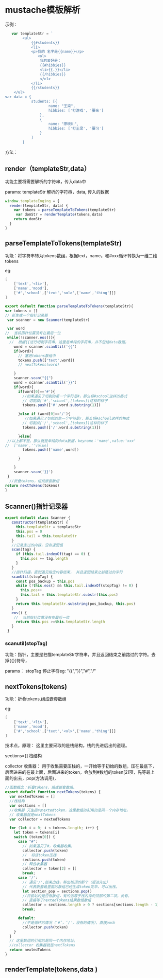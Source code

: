 # mustache模板解析

示例：

```javascript
   var templateStr = `
        <ul>
            {{#students}}
            <li>
            <p>我的 名字是{{name}}</p>
               <ol>
                我的爱好是：
                {{#hibbies}}
                <li>{{.}}</li>
                {{/hibbies}}
                </ol>
            </li>
            {{/students}}
    </ul>
var	data = {
            students: [{
                    name: "王梁",
                    hibbies: ['打游戏', '要亲']
                },
                {
                    name: "廖晓川",
                    hibbies: ['打王梁', '要习']
                }
            ]
        }
```

方法：

## render（templateStr,data）

功能主要将需要解析的字符串，传入data中

params: templateStr 解析的字符串，data, 传入的数据

```javascript
window.templateEnging = {
  render(templateStr, data) {
    var tokens = parseTemplateToTokens(templateStr)
     var domStr = renderTemplate(tokens,data)
    return domStr
  }
}
```

## parseTemplateToTokens(templateStr) 

功能：将字符串转为tokens数组，根据text，name，和#xxx循环转换为一维二维tokens

eg:

```javascript
[
	['text','<li>'],
	['name','mood'],
	['#','school',['text','<ol>',['name','thing']]]
]
```

```javascript
export default function parseTemplateToTokens(templateStr){
var tokens = []
// 新生成一个指针记录器
 var scanner = new Scanner(templateStr)

 var word
//  当前指针位置没有在最后一位
 while(!scanner.eos()){
  //  根据{{进行切割字符串，这里是单纯的字符串，并不包括data数据。
    word = scanner.scanUtil('{{')
    if(word){
      // 塞进tokens数组中
      tokens.push(['text',word])
      // nextTokens(word)

    }
    scanner.scan("{{")
    word = scanner.scanUtil('}}')
    if(word){
      if(word[0]=='#'){
        //如果遇见了切割的第一个字符是#，那么将#school这样的格式
        // 切割成['#','school',[tokens]]这样的样子
        tokens.push(['#',word.substring(1)])

      }else if (word[0]=='/'){
         //如果遇见了切割的第一个字符是/，那么将#school这样的格式
        // 切割成['/','school',[tokens]]这样的样子
        tokens.push(['/',word.substring(1)])

      }else{
 //以上都不是，那么就是单纯的data数据，keyname：'name',value:'xxx'
//  ['name',''value]
        tokens.push(['name',word])

      }

    }
    scanner.scan('}}')
 }
  //折叠tokens，组成嵌套数组
return nextTokens(tokens)
}
```



## Scanner()指针记录器

```javascript
export default class Scanner {
   constructor(templateStr) {
     this.templateStr = templateStr
     this.pos = 0
     this.tail = this.templateStr
   }
   //记录走过的内容，没有返回值
   scan(tag) {
     if (this.tail.indexOf(tag) == 0) {
       this.pos += tag.length
     }
   }
   //指针扫描，直到遇见指定内容结束， 并且返回结束之前路过的字符
   scanUtil(stopTag) {
     const pos_backup = this.pos
     while (!this.eos() && this.tail.indexOf(stopTag) != 0) {
       this.pos++
       this.tail = this.templateStr.substr(this.pos)
     }
     return this.templateStr.substring(pos_backup, this.pos)
   }
   eos() {
    //  当前指针位置没有在最后一位
     return this.pos >=this.templateStr.length
   }
 }
```

### scanutil(stopTag) 

功能：指针，主要是扫描templateStr字符串，并且返回结束之前路过的字符。去掉{{}}符号，

params： stopTag 停止字符eg: "{{","}}","#","/"

## nextTokens(tokens)

功能：折叠tokens,组成嵌套数组

eg:

```javascript
[
	['text','<li>'],
	['name','mood'],
	['#','school',['text','<ol>',['name','thing']]]
]
```

技术点，原理： 这里主要采取的是栈结构，栈的先进后出的道理。

sections=[] 栈结构

collector 收集器： 用于收集需要压栈的，一开始等于初始的数组，压在最底下，后面进来的在最上面，后面进来的token，会放到#数组的token[2]项，先等最上面的出去，pop(方法调用)， 

```javascript
//函数概念：折叠tokens，组成嵌套数组。
export default function nextTokens(tokens) {
  var nextedTokens = []
  //栈结构
  var sections = []
  //收集器 天生指向nextedtoken，这里数组的引用的是同一个内存地址。 
  // 收集器就是nextTokens
  var collector = nextedTokens

  for (let i = 0; i < tokens.length; i++) {
    let token = tokens[i]
    switch (token[0]) {
      case "#":
        // 如果遇见了#，收集器收集，
        collector.push(token)
        //  将该token压栈
        sections.push(token)
        // 释放收集器
        collector = token[2] = []
        break;
      case '/':
        // 遇见'/',结束出栈，移出栈顶的那个（后进先出）
        // 代表嵌套最里面的数组已经生成token完毕，可以出栈。
        let section_pop = sections.pop()
        //目前站内是否有数组，有的话等于栈内存的顶部的第二项，没有，
        // 直接等于nextedTokens结果数组数组
        collector = sections.length > 0 ? sections[sections.length - 1][2] : nextedTokens
        break;

      default:
        //不是循环的情况（‘#’，‘/'，没有的情况），直接push
        collector.push(token)
    }
  }
  // 这里数组的引用的是同一个内存地址。 
  //collector 收集器就是nextTokens
  return nextedTokens
}
```

##  renderTemplate(tokens,data )